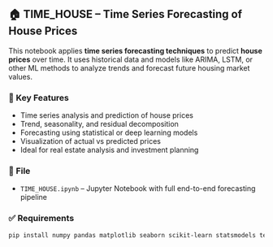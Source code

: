 ## 🏠 TIME_HOUSE – Time Series Forecasting of House Prices

This notebook applies **time series forecasting techniques** to predict **house prices** over time. It uses historical data and models like ARIMA, LSTM, or other ML methods to analyze trends and forecast future housing market values.

### 🧠 Key Features
- Time series analysis and prediction of house prices  
- Trend, seasonality, and residual decomposition  
- Forecasting using statistical or deep learning models  
- Visualization of actual vs predicted prices  
- Ideal for real estate analysis and investment planning  

### 📁 File
- `TIME_HOUSE.ipynb` – Jupyter Notebook with full end-to-end forecasting pipeline

### ✅ Requirements
```bash
pip install numpy pandas matplotlib seaborn scikit-learn statsmodels tensorflow
